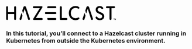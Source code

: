 <img src="./assets/img.png" width="300px">

### In this tutorial, you’ll connect to a Hazelcast cluster running in Kubernetes from outside the Kubernetes environment.